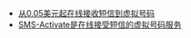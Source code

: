 - [从0.05美元起在线接收短信到虚拟号码](https://sms-man.com/cn)
- [SMS-Activate是在线接受短信的虚拟号码服务](https://sms-activate.org/)